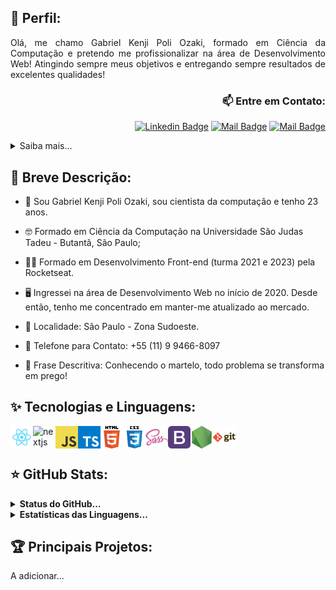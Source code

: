 ## :rocket: <strong> Perfil: </strong>

<p align="justify">Olá, me chamo Gabriel Kenji Poli Ozaki, formado em Ciência da Computação e pretendo me profissionalizar na área de Desenvolvimento Web! Atingindo sempre meus objetivos e entregando sempre resultados de excelentes qualidades! </p>

<div align="right">

### 📫 <strong> Entre em Contato: </strong>

[![Linkedin Badge](https://img.shields.io/badge/-Gabriel_Kenji_Poli_Ozaki-0e76a8?style=flat&labelColor=0e76a8&logo=linkedin&logoColor=white)](https://www.linkedin.com/in/wdkenji/)  [![Mail Badge](https://img.shields.io/badge/-@kenji.dev-C63381?style=flat&labelColor=C63381&logo=instagram&logoColor=white)](https://www.instagram.com/kenji.dev/)  [![Mail Badge](https://img.shields.io/badge/-g.kenjiJSS-c0392b?style=flat&labelColor=c0392b&logo=gmail&logoColor=white)](mailto:g.kenjiJSS@gmail.com)

</div>

<details>
<summary>
    Saiba mais...
</summary>

<br>

<p align="jusfity"> Gabriel Kenji Poli Ozaki, recém formado em Ciência da Computação na Universidade São Judas Tadeu, é uma pessoa muito dedicada com suas metas e ambiciosa por seus sonhos. Uma palavra que não existe em seu vocabulário é “Desistir”. Seu bom humor e positividade ajudam não só a si mesmo, mas também a todos que estão ao seu redor. </p>

<p align="justify"> Começou com Desenvolvimento Web no início de 2020, e atualmente desenvolve o Front-end em aplicações voltadas ao uso de frameworks JavaScript (principalmente React.js e Next.js), efetuando a criação de interfaces responsivas e simulando API. </p>

<p align="justify"> Além disso, as Soft Skills que se destacam em Gabriel é sua criatividade, pensamento crítico, comunicação e organização, tendo facilidade em trabalhos em equipe e individual. Sempre em foco de cumprir o objetivo desejado, está disposto a aprender coisas novas e ajudar no desenvolvimento do grupo. </p>
    
</details>

## 📖 Breve Descrição:

- :boy: Sou Gabriel Kenji Poli Ozaki, sou cientista da computação e tenho 23 anos.

- 🤓 Formado em Ciência da Computação na Universidade São Judas Tadeu - Butantã, São Paulo;

- 👨‍💻 Formado em Desenvolvimento Front-end (turma 2021 e 2023) pela Rocketseat.

- 🖥️ Ingressei na área de Desenvolvimento Web no início de 2020. Desde então, tenho me concentrado em manter-me atualizado ao mercado.

- 📍 Localidade: São Paulo - Zona Sudoeste.

- 📲 Telefone para Contato: +55 (11) 9 9466-8097

- 💬 Frase Descritiva: Conhecendo o martelo, todo problema se transforma em prego!

## :sparkles: <strong> Tecnologias e Linguagens: </strong>

<div>

<img align="left" alt="React" width="36px" src="https://raw.githubusercontent.com/github/explore/80688e429a7d4ef2fca1e82350fe8e3517d3494d/topics/react/react.png"/>

<img align="left" alt="nextjs" width="36px" src="https://cdn.worldvectorlogo.com/logos/nextjs-2.svg"/>    

<img align="left" alt="JavaScript" width="36px" src="https://raw.githubusercontent.com/github/explore/78df643247d429f6cc873026c0622819ad797942/topics/javascript/javascript.png"/>

<img align="left" alt="TypeScript" width="36px" src="https://raw.githubusercontent.com/github/explore/78df643247d429f6cc873026c0622819ad797942/topics/typescript/typescript.png"/>
    
<img align="left" alt="HTML5" width="36px" src="https://raw.githubusercontent.com/github/explore/80688e429a7d4ef2fca1e82350fe8e3517d3494d/topics/html/html.png"/>

<img align="left" alt="CSS3" width="36px" src="https://raw.githubusercontent.com/github/explore/80688e429a7d4ef2fca1e82350fe8e3517d3494d/topics/css/css.png"/>    

<img align="left" alt="sass" width="36px" src="https://raw.githubusercontent.com/devicons/devicon/master/icons/sass/sass-original.svg"/>

<img align="left" alt="Bootstrap" width="36px" src="https://raw.githubusercontent.com/github/explore/78df643247d429f6cc873026c0622819ad797942/topics/bootstrap/bootstrap.png"/>

<img align="left" alt="Node.js" width="36px" src="https://raw.githubusercontent.com/github/explore/80688e429a7d4ef2fca1e82350fe8e3517d3494d/topics/nodejs/nodejs.png"/>
    
<img align="left" alt="Git" width="36px" src="https://raw.githubusercontent.com/github/explore/80688e429a7d4ef2fca1e82350fe8e3517d3494d/topics/git/git.png" />

</div>

<br><br>

## :star: GitHub Stats:

<details>

<summary>
    <strong>Status do GitHub...</strong>
</summary>

![Estatísticas do GitHub de Gabriel Kenji](https://github-readme-stats.vercel.app/api?username=wd-gabrielkenji&show_icons=true&theme=tokyonight&count_private=true)

</details>

<details>

<summary>
    <strong>Estatísticas das Linguagens...</strong>
</summary>
    
![Top Langs](https://github-readme-stats.vercel.app/api/top-langs/?username=wd-gabrielkenji&layout=compact)

</details>

## :trophy: Principais Projetos:

<p> A adicionar... </p>
